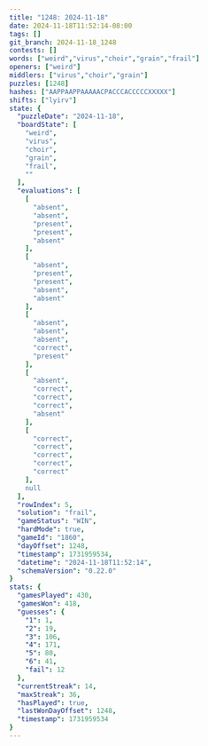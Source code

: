 ```yaml
---
title: "1248: 2024-11-18"
date: 2024-11-18T11:52:14-08:00
tags: []
git_branch: 2024-11-18_1248
contests: []
words: ["weird","virus","choir","grain","frail"]
openers: ["weird"]
middlers: ["virus","choir","grain"]
puzzles: [1248]
hashes: ["AAPPAAPPAAAAACPACCCACCCCCXXXXX"]
shifts: ["lyirv"]
state: {
  "puzzleDate": "2024-11-18",
  "boardState": [
    "weird",
    "virus",
    "choir",
    "grain",
    "frail",
    ""
  ],
  "evaluations": [
    [
      "absent",
      "absent",
      "present",
      "present",
      "absent"
    ],
    [
      "absent",
      "present",
      "present",
      "absent",
      "absent"
    ],
    [
      "absent",
      "absent",
      "absent",
      "correct",
      "present"
    ],
    [
      "absent",
      "correct",
      "correct",
      "correct",
      "absent"
    ],
    [
      "correct",
      "correct",
      "correct",
      "correct",
      "correct"
    ],
    null
  ],
  "rowIndex": 5,
  "solution": "frail",
  "gameStatus": "WIN",
  "hardMode": true,
  "gameId": "1860",
  "dayOffset": 1248,
  "timestamp": 1731959534,
  "datetime": "2024-11-18T11:52:14",
  "schemaVersion": "0.22.0"
}
stats: {
  "gamesPlayed": 430,
  "gamesWon": 418,
  "guesses": {
    "1": 1,
    "2": 19,
    "3": 106,
    "4": 171,
    "5": 80,
    "6": 41,
    "fail": 12
  },
  "currentStreak": 14,
  "maxStreak": 36,
  "hasPlayed": true,
  "lastWonDayOffset": 1248,
  "timestamp": 1731959534
}
---
```

<!-- more -->
